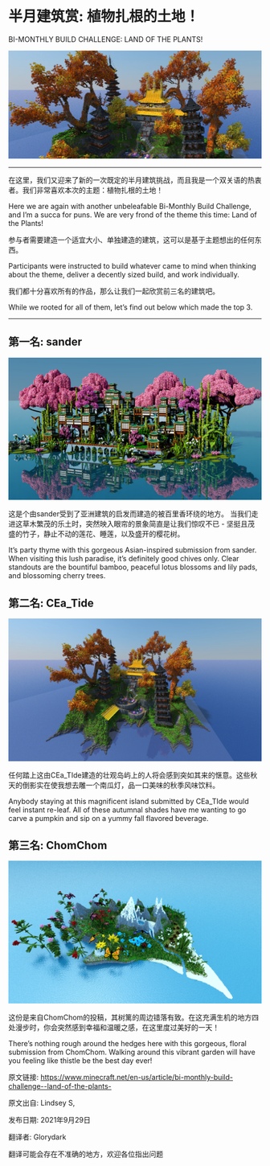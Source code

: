 # 半月建筑赏: 植物扎根的土地！

BI-MONTHLY BUILD CHALLENGE: LAND OF THE PLANTS!

![](pic\20211003\plant_1170x500.webp)

****

在这里，我们又迎来了新的一次既定的半月建筑挑战，而且我是一个双关语的热衷者。我们非常喜欢本次的主题：植物扎根的土地！

Here we are again with another unbeleafable Bi-Monthly Build Challenge, and I’m a succa for puns. We are very frond of the theme this time: Land of the Plants!

参与者需要建造一个适宜大小、单独建造的建筑，这可以是基于主题想出的任何东西。

Participants were instructed to build whatever came to mind when thinking about the theme, deliver a decently sized build, and work individually.

我们都十分喜欢所有的作品，那么让我们一起欣赏前三名的建筑吧。

While we rooted for all of them, let’s find out below which made the top 3.

****

## 第一名: sander

![](pic\20211003\plant_first_place.jfif)

这是个由sander受到了亚洲建筑的启发而建造的被百里香环绕的地方。 当我们走进这草木繁茂的乐土时，突然映入眼帘的景象简直是让我们惊叹不已 - 坚挺且茂盛的竹子，静止不动的莲花、睡莲，以及盛开的樱花树。

It’s party thyme with this gorgeous Asian-inspired submission from sander. When visiting this lush paradise, it’s definitely good chives only. Clear standouts are the bountiful bamboo, peaceful lotus blossoms and lily pads, and blossoming cherry trees.

## 第二名: CEa_Tide

![](pic\20211003\plant_second_place.webp)

任何踏上这由CEa_TIde建造的壮观岛屿上的人将会感到突如其来的惬意。这些秋天的倒影实在使我想去雕一个南瓜灯，品一口美味的秋季风味饮料。

Anybody staying at this magnificent island submitted by CEa_TIde would feel instant re-leaf.  All of these autumnal shades have me wanting to go carve a pumpkin and sip on a yummy fall flavored beverage.

## 第三名: ChomChom

![](pic\20211003\plant_third_place.webp)

这份是来自ChomChom的投稿，其树篱的周边错落有致。在这充满生机的地方四处漫步时，你会突然感到幸福和温暖之感，在这里度过美好的一天！

There’s nothing rough around the hedges here with this gorgeous, floral submission from ChomChom. Walking around this vibrant garden will have you feeling like thistle be the best day ever!

原文链接: https://www.minecraft.net/en-us/article/bi-monthly-build-challenge--land-of-the-plants-

原文出自: Lindsey S,

发布日期: 2021年9月29日

翻译者: Glorydark

翻译可能会存在不准确的地方，欢迎各位指出问题

